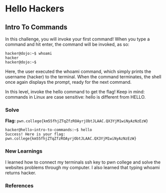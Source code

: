  # Hello Hackers
  ## Intro To Commands
  In this challenge, you will invoke your first command! When you type a command and hit enter, the command will be invoked, as so:  
  ```
  hacker@dojo:~$ whoami  
hacker  
hacker@dojo:~$  
```
Here, the user executed the whoami command, which simply prints the username (hacker) to the terminal. When the command terminates, the shell once again displays the prompt, ready for the next command.  

In this level, invoke the hello command to get the flag! Keep in mind: commands in Linux are case sensitive: hello is different from HELLO.  
  ### Solve
  **Flag:** `pwn.college{km55fhjZTqZfzROAyrjObtJLAAC.QX3YjM1wiNyAzNzEzW}`  
```
hacker@hello~intro-to-commands:~$ hello  
Success! Here is your flag:  
pwn.college{km55fhjZTqZfzROAyrjObtJLAAC.QX3YjM1wiNyAzNzEzW}  
```


### New Learnings
I learned how to connect my terminals ssh key to pwn college and solve the websites problems through my computer. I also learned that typing whoami returns hacker.   
### References  
